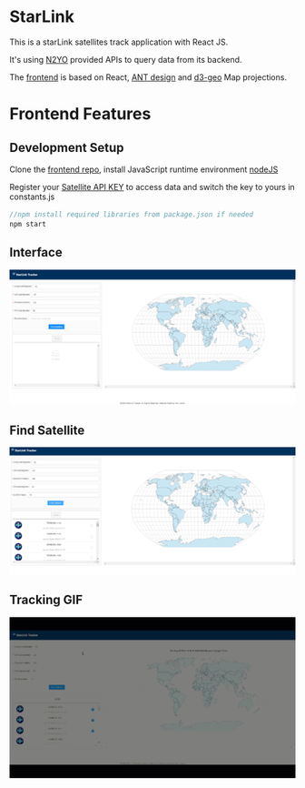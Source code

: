 



# StarLink	

This is a starLink satellites track application with React JS.

It's using [N2YO](https://www.n2yo.com/) provided APIs to query data from its backend.

The [frontend](MeetYou-web-frontend) is based on React, [ANT design](https://ant.design/docs/react/introduce) and [d3-geo](https://github.com/d3/d3-geo) Map projections. 

# Frontend Features

## Development Setup

Clone the [frontend repo](StarLink-web-frontend), install JavaScript runtime environment [nodeJS](https://nodejs.org/en/)

Register your [Satellite API KEY](https://www.n2yo.com/) to access data and switch the key to yours in constants.js

```java
//npm install required libraries from package.json if needed
npm start
```

## Interface

![index page](demo_image\UI.jpg)

## Find Satellite

![index page](demo_image\findsatellite.jpg)

## Tracking GIF

![index page](demo_image\tracking.gif)

